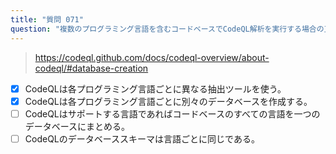 ```yaml
---
title: "質問 071"
question: "複数のプログラミング言語を含むコードベースでCodeQL解析を実行する場合の正しい説明はどれですか？（2つ選んでください）"
---
```


> https://codeql.github.com/docs/codeql-overview/about-codeql/#database-creation
- [x] CodeQLは各プログラミング言語ごとに異なる抽出ツールを使う。
- [x] CodeQLは各プログラミング言語ごとに別々のデータベースを作成する。
- [ ] CodeQLはサポートする言語であればコードベースのすべての言語を一つのデータベースにまとめる。
- [ ] CodeQLのデータベーススキーマは言語ごとに同じである。
